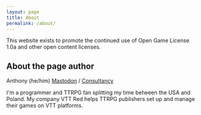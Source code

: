 ```yaml
---
layout: page
title: About
permalink: /about/
---
```


This website exists to promote the continued use of Open Game License 1.0a and other open content licenses.

## About the page author

Anthony (he/him) [Mastodon][mastodon] / [Consultancy][vttred]

I'm a programmer and TTRPG fan splitting my time between the USA and Poland. My company VTT Red helps TTRPG publishers set up and manage their games on VTT platforms.

[mastodon]: https://hachyderm.io/@nthony
[vttred]: https://vtt.red